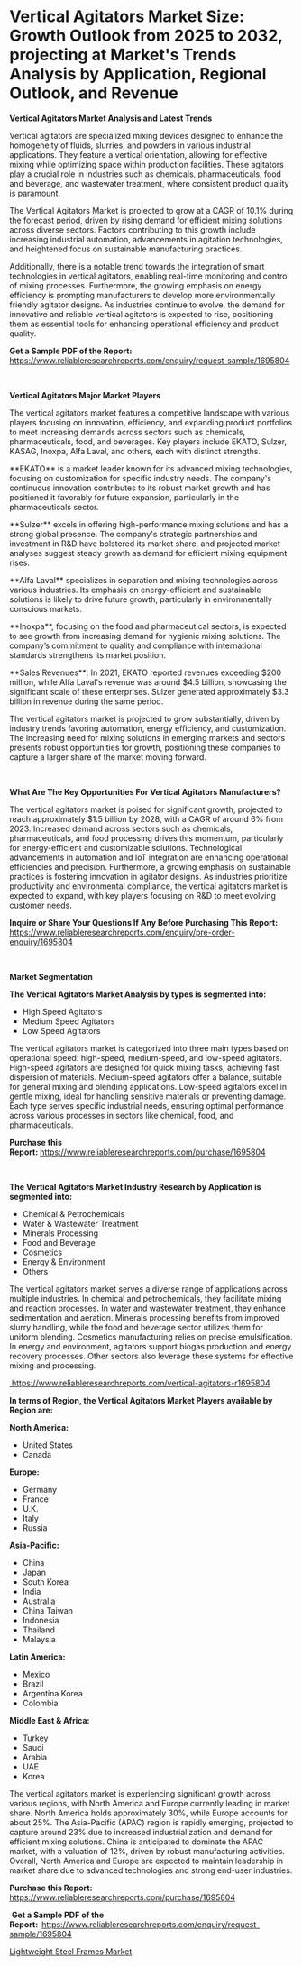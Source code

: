 <p><h1>Vertical Agitators Market Size: Growth Outlook from 2025 to 2032, projecting at Market's Trends Analysis by Application, Regional Outlook, and Revenue</h1></p><p><strong>Vertical Agitators Market Analysis and Latest Trends</strong></p>
<p><p>Vertical agitators are specialized mixing devices designed to enhance the homogeneity of fluids, slurries, and powders in various industrial applications. They feature a vertical orientation, allowing for effective mixing while optimizing space within production facilities. These agitators play a crucial role in industries such as chemicals, pharmaceuticals, food and beverage, and wastewater treatment, where consistent product quality is paramount.</p><p>The Vertical Agitators Market is projected to grow at a CAGR of 10.1% during the forecast period, driven by rising demand for efficient mixing solutions across diverse sectors. Factors contributing to this growth include increasing industrial automation, advancements in agitation technologies, and heightened focus on sustainable manufacturing practices. </p><p>Additionally, there is a notable trend towards the integration of smart technologies in vertical agitators, enabling real-time monitoring and control of mixing processes. Furthermore, the growing emphasis on energy efficiency is prompting manufacturers to develop more environmentally friendly agitator designs. As industries continue to evolve, the demand for innovative and reliable vertical agitators is expected to rise, positioning them as essential tools for enhancing operational efficiency and product quality.</p></p>
<p><strong>Get a Sample PDF of the Report:&nbsp;</strong> <a href="https://www.reliableresearchreports.com/enquiry/request-sample/1695804?utm_campaign=2141&utm_medium=2&utm_source=Github&utm_content=ia&utm_term=21022025&utm_id=vertical-agitators">https://www.reliableresearchreports.com/enquiry/request-sample/1695804</a></p>
<p>&nbsp;</p>
<p><strong>Vertical Agitators Major Market Players</strong></p>
<p><p>The vertical agitators market features a competitive landscape with various players focusing on innovation, efficiency, and expanding product portfolios to meet increasing demands across sectors such as chemicals, pharmaceuticals, food, and beverages. Key players include EKATO, Sulzer, KASAG, Inoxpa, Alfa Laval, and others, each with distinct strengths.</p><p>**EKATO** is a market leader known for its advanced mixing technologies, focusing on customization for specific industry needs. The company's continuous innovation contributes to its robust market growth and has positioned it favorably for future expansion, particularly in the pharmaceuticals sector.</p><p>**Sulzer** excels in offering high-performance mixing solutions and has a strong global presence. The company's strategic partnerships and investment in R&D have bolstered its market share, and projected market analyses suggest steady growth as demand for efficient mixing equipment rises.</p><p>**Alfa Laval** specializes in separation and mixing technologies across various industries. Its emphasis on energy-efficient and sustainable solutions is likely to drive future growth, particularly in environmentally conscious markets.</p><p>**Inoxpa**, focusing on the food and pharmaceutical sectors, is expected to see growth from increasing demand for hygienic mixing solutions. The company’s commitment to quality and compliance with international standards strengthens its market position.</p><p>**Sales Revenues**: In 2021, EKATO reported revenues exceeding $200 million, while Alfa Laval's revenue was around $4.5 billion, showcasing the significant scale of these enterprises. Sulzer generated approximately $3.3 billion in revenue during the same period.</p><p>The vertical agitators market is projected to grow substantially, driven by industry trends favoring automation, energy efficiency, and customization. The increasing need for mixing solutions in emerging markets and sectors presents robust opportunities for growth, positioning these companies to capture a larger share of the market moving forward.</p></p>
<p>&nbsp;</p>
<p><strong>What Are The Key Opportunities For Vertical Agitators Manufacturers?</strong></p>
<p><p>The vertical agitators market is poised for significant growth, projected to reach approximately $1.5 billion by 2028, with a CAGR of around 6% from 2023. Increased demand across sectors such as chemicals, pharmaceuticals, and food processing drives this momentum, particularly for energy-efficient and customizable solutions. Technological advancements in automation and IoT integration are enhancing operational efficiencies and precision. Furthermore, a growing emphasis on sustainable practices is fostering innovation in agitator designs. As industries prioritize productivity and environmental compliance, the vertical agitators market is expected to expand, with key players focusing on R&D to meet evolving customer needs.</p></p>
<p><strong>Inquire or Share Your Questions If Any Before Purchasing This Report:</strong> <a href="https://www.reliableresearchreports.com/enquiry/pre-order-enquiry/1695804?utm_campaign=2141&utm_medium=2&utm_source=Github&utm_content=ia&utm_term=21022025&utm_id=vertical-agitators">https://www.reliableresearchreports.com/enquiry/pre-order-enquiry/1695804</a></p>
<p>&nbsp;</p>
<p><strong>Market Segmentation</strong></p>
<p><strong>The Vertical Agitators Market Analysis by types is segmented into:</strong></p>
<p><ul><li>High Speed Agitators</li><li>Medium Speed Agitators</li><li>Low Speed Agitators</li></ul></p>
<p><p>The vertical agitators market is categorized into three main types based on operational speed: high-speed, medium-speed, and low-speed agitators. High-speed agitators are designed for quick mixing tasks, achieving fast dispersion of materials. Medium-speed agitators offer a balance, suitable for general mixing and blending applications. Low-speed agitators excel in gentle mixing, ideal for handling sensitive materials or preventing damage. Each type serves specific industrial needs, ensuring optimal performance across various processes in sectors like chemical, food, and pharmaceuticals.</p></p>
<p><strong>Purchase this Report:&nbsp;</strong><a href="https://www.reliableresearchreports.com/purchase/1695804?utm_campaign=2141&utm_medium=2&utm_source=Github&utm_content=ia&utm_term=21022025&utm_id=vertical-agitators">https://www.reliableresearchreports.com/purchase/1695804</a></p>
<p>&nbsp;</p>
<p><strong>The Vertical Agitators Market Industry Research by Application is segmented into:</strong></p>
<p><ul><li>Chemical & Petrochemicals</li><li>Water & Wastewater Treatment</li><li>Minerals Processing</li><li>Food and Beverage</li><li>Cosmetics</li><li>Energy & Environment</li><li>Others</li></ul></p>
<p><p>The vertical agitators market serves a diverse range of applications across multiple industries. In chemical and petrochemicals, they facilitate mixing and reaction processes. In water and wastewater treatment, they enhance sedimentation and aeration. Minerals processing benefits from improved slurry handling, while the food and beverage sector utilizes them for uniform blending. Cosmetics manufacturing relies on precise emulsification. In energy and environment, agitators support biogas production and energy recovery processes. Other sectors also leverage these systems for effective mixing and processing.</p></p>
<p><a href="https://www.reliableresearchreports.com/vertical-agitators-r1695804?utm_campaign=2141&utm_medium=2&utm_source=Github&utm_content=ia&utm_term=21022025&utm_id=vertical-agitators">&nbsp;https://www.reliableresearchreports.com/vertical-agitators-r1695804</a></p>
<p><strong>In terms of Region, the Vertical Agitators Market Players available by Region are:</strong></p>
<p>
    <p> <strong> North America: </strong>
        <ul>
            <li>United States</li>
            <li>Canada</li>
        </ul>
        </p> 
    <p> <strong> Europe: </strong>
        <ul>
            <li>Germany</li>
            <li>France</li>
            <li>U.K.</li>
            <li>Italy</li>
            <li>Russia</li>
        </ul>
        </p> 
    <p> <strong> Asia-Pacific: </strong>
        <ul>
            <li>China</li>
            <li>Japan</li>
            <li>South Korea</li>
            <li>India</li>
            <li>Australia</li>
            <li>China Taiwan</li>
            <li>Indonesia</li>
            <li>Thailand</li>
            <li>Malaysia</li>
        </ul>
        </p> 
    <p> <strong> Latin America: </strong>
        <ul>
            <li>Mexico</li>
            <li>Brazil</li>
            <li>Argentina Korea</li>
            <li>Colombia</li>
        </ul>
        </p> 
    <p> <strong> Middle East & Africa: </strong>
        <ul>
            <li>Turkey</li>
            <li>Saudi</li>
            <li>Arabia</li>
            <li>UAE</li>
            <li>Korea</li>
        </ul>
    </p>
    </p>
<p><p>The vertical agitators market is experiencing significant growth across various regions, with North America and Europe currently leading in market share. North America holds approximately 30%, while Europe accounts for about 25%. The Asia-Pacific (APAC) region is rapidly emerging, projected to capture around 23% due to increased industrialization and demand for efficient mixing solutions. China is anticipated to dominate the APAC market, with a valuation of 12%, driven by robust manufacturing activities. Overall, North America and Europe are expected to maintain leadership in market share due to advanced technologies and strong end-user industries.</p></p>
<p><strong>Purchase this Report: </strong><a href="https://www.reliableresearchreports.com/purchase/1695804?utm_campaign=2141&utm_medium=2&utm_source=Github&utm_content=ia&utm_term=21022025&utm_id=vertical-agitators">https://www.reliableresearchreports.com/purchase/1695804</a></p>
<p>&nbsp;<strong>Get a Sample PDF of the Report:&nbsp;&nbsp;</strong><a href="https://www.reliableresearchreports.com/enquiry/request-sample/1695804?utm_campaign=2141&utm_medium=2&utm_source=Github&utm_content=ia&utm_term=21022025&utm_id=vertical-agitators">https://www.reliableresearchreports.com/enquiry/request-sample/1695804</a></p>
<p><strong></strong></p>
<p><p><a href="https://github.com/kbollin866/Market-Research-Report-List-1/blob/main/lightweight-steel-frames-market.md?utm_campaign=2141&utm_medium=2&utm_source=Github&utm_content=ia&utm_term=21022025&utm_id=vertical-agitators">Lightweight Steel Frames Market</a></p></p>